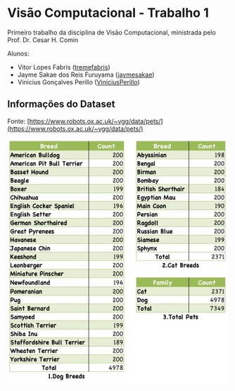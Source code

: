 # Visão Computacional - Trabalho 1
Primeiro trabalho da disciplina de Visão Computacional, ministrada pelo Prof. Dr. Cesar H. Comin

Alunos:
- Vitor Lopes Fabris ([tremefabris](https://github.com/tremefabris))
- Jayme Sakae dos Reis Furuyama ([jaymesakae](https://github.com/jaymesakae))
- Vinicius Gonçalves Perillo ([ViniciusPerillo](https://github.com/ViniciusPerillo))

## Informações do Dataset

Fonte: [https://www.robots.ox.ac.uk/~vgg/data/pets/](https://www.robots.ox.ac.uk/~vgg/data/pets/)

![Informações do Oxford-IIIT Pets](markdown/dataset_statistics.jpg)